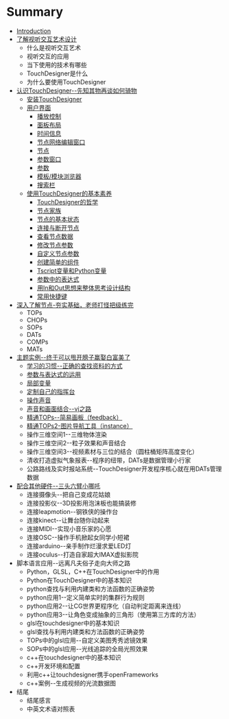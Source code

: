 # Summary

* [Introduction](README.md)
* [了解视听交互艺术设计](Chapter_1.md)
   * 什么是视听交互艺术
   * 视听交互的应用
   * 当下使用的技术有哪些
   * TouchDesigner是什么
   * 为什么要使用TouchDesigner
* [认识TouchDesigner--先知其物再谈如何骑物](Chapter_2.md)
   * [安装TouchDesigner](an_zhuang_touchdesigner.md)
   * [用户界面](yong_hu_jie_mian.md)
       * [播放控制](bo_fang_kong_zhi.md)
       * [面板布局](mian_ban_bu_ju.md)
       * [时间信息](shi_jian_xin_xi.md)
       * [节点网络编辑窗口](jie_dian_wang_luo_bian_ji_chuang_kou.md)
       * [节点](jie_dian.md)
       * [参数窗口](can_shu_chuang_kou.md)
       * [参数](can_shu.md)
       * [模板/模块浏览器](mo_677f_mo_kuai_liu_lan_qi.md)
       * [搜索栏](sou_suo_lan.md)
   * [使用TouchDesigner的基本素养](shi_yong_touchdesigner_de_ji_ben_su_yang.md)
       * [TouchDesigner的哲学](touchdesignerde_zhe_xue.md)
       * [节点家族](jie_dian_jia_zu.md)
       * [节点的基本状态](jie_dian_de_ji_ben_zhuang_tai.md)
       * [连接与断开节点](lian_jie_yu_duan_kai_jie_dian.md)
       * [查看节点数据](cha_kan_jie_dian_shu_ju.md)
       * [修改节点参数](xiu_gai_jie_dian_can_shu.md)
       * [自定义节点参数](zi_ding_yi_jie_dian_can_shu.md)
       * [创建简单的组件](chuang_jian_jian_dan_de_zu_jian.md)
       * [Tscript变量和Python变量](tscriptbian_liang_he_python_bian_liang.md)
       * [参数中的表达式](can_shu_zhong_de_biao_da_shi.md)
       * [用In和Out思想来整体思考设计结构](yong_in_he_out_si_xiang_lai_zheng_ti_si_kao_she_ji.md)
       * [常用快捷键](chang_yong_kuai_jie_jian.md)
* [深入了解节点-夯实基础，老师打怪把级练完](Chapter_3.md)
   * TOPs
   * CHOPs
   * SOPs
   * DATs
   * COMPs
   * MATs
* [主题实例--终于可以甩开膀子赢娶白富美了](Chapter_4.md)
   * [学习的习惯--正确的查找资料的方式](xue_xi_de_xi_60ef--_zheng_que_de_cha_zhao_zi_liao_.md)
   * [参数与表达式的运用](can_shu_yu_biao_da_shi_de_yun_yong.md)
   * [局部变量](ju_bu_bian_liang.md)
   * [定制自己的指挥台](ding_zhi_zi_ji_de_zhi_hui_tai.md)
   * [操作声音](cao_zuo_sheng_yin.md)
   * [声音和画面结合--vj之路](sheng_yin_he_hua_mian_jie_5408--_vj_zhi_lu.md)
   * [精通TOPs--简易画板（feedback）](jing_tong_tops_jian_yi_hua_ban_ff08_feedback.md)
   * [精通TOPs2-图片导航工具（instance）](jing_tong_tops2_tu_pian_dao_hang_gong_ju_ff08_inst.md)
   * 操作三维空间1--三维物体渲染
   * 操作三维空间2--粒子效果和声音结合
   * 操作三维空间3--视频素材与三位的结合（圆柱桶矩阵高度变化）
   * 清收打造虚拟气象报表--程序的纽带，DATs是数据管理小行家
   * 公路路线及实时报站系统--TouchDesigner开发程序核心就在用DATs管理数据
* [配合其他硬件--三头六臂小哪吒](Chapter_5.md)
   * 连接摄像头--把自己变成花姑娘
   * 连接投影仪--3D投影用泡沫板也能搞装修
   * 连接leapmotion--钢铁侠的操作台
   * 连接kinect--让舞台随你动起来
   * 连接MIDI--实现小音乐家的心愿
   * 连接OSC--操作手机掀起女同学小短裙
   * 连接arduino--亲手制作烂漫求爱LED灯
   * 连接oculus--打造自家超大IMAX虚拟影院
* 脚本语言应用--远离凡夫俗子走向大师之路
   * Python，GLSL，C++在TouchDesigner中的作用
   * Python在TouchDesigner中的基本知识
   * python查找与利用内建类和方法函数的正确姿势
   * python应用1--定义简单实时的集群行为规则
   * python应用2--让CG世界更程序化（自动判定距离来连线）
   * python应用3--让角色变成抽象的三角形（使用第三方库的方法）
   * glsl在touchdesigner中的基本知识
   * glsl查找与利用内建类和方法函数的正确姿势
   * TOPs中的glsl应用--自定义美图秀秀滤镜效果
   * SOPs中的glsl应用--光线追踪的全局光照效果
   * c++在touchdesigner中的基本知识
   * c++开发环境和配置
   * 利用c++让touchdesigner携手openFrameworks
   * c++案例--生成视频的光流数据图
* 结尾
   * 结尾感言
   * 中英文术语对照表


